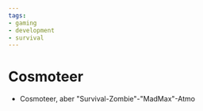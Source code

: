 ```yaml
---
tags:
- gaming
- development
- survival
---
```

# Cosmoteer 
- Cosmoteer, aber "Survival-Zombie"-"MadMax"-Atmo
